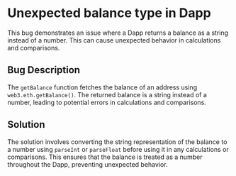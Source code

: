 # Unexpected balance type in Dapp
This bug demonstrates an issue where a Dapp returns a balance as a string instead of a number. This can cause unexpected behavior in calculations and comparisons.

## Bug Description
The `getBalance` function fetches the balance of an address using `web3.eth.getBalance()`.  The returned balance is a string instead of a number, leading to potential errors in calculations and comparisons.

## Solution
The solution involves converting the string representation of the balance to a number using `parseInt` or `parseFloat` before using it in any calculations or comparisons. This ensures that the balance is treated as a number throughout the Dapp, preventing unexpected behavior.